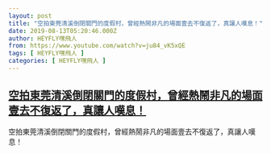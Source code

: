 ```yaml
---
layout: post
title: "空拍東莞清溪倒閉關門的度假村，曾經熱鬧非凡的場面壹去不復返了，真讓人嘆息！"
date: 2019-08-13T05:20:46.000Z
author: HEYFLY嘿飛人
from: https://www.youtube.com/watch?v=ju84_vK5xQE
tags: [ HEYFLY嘿飛人 ]
categories: [ HEYFLY嘿飛人 ]
---
```

<!--1565673646000-->
[空拍東莞清溪倒閉關門的度假村，曾經熱鬧非凡的場面壹去不復返了，真讓人嘆息！](https://www.youtube.com/watch?v=ju84_vK5xQE)
------

<div>
空拍東莞清溪倒閉關門的度假村，曾經熱鬧非凡的場面壹去不復返了，真讓人嘆息！
</div>
